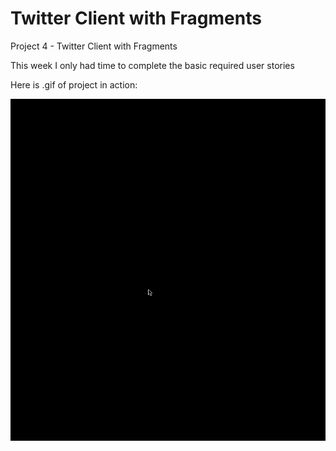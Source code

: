 # Twitter Client with Fragments

Project 4 - Twitter Client with Fragments

This week I only had time to complete the basic required user stories

Here is .gif of project in action:

![Twitter Client Walkthrough Gif](NewTwitterWalkthrough.gif)
